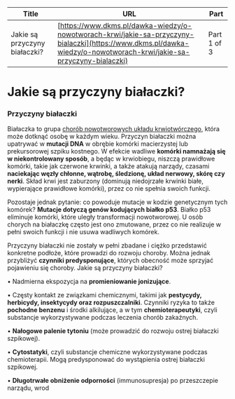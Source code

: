 | **Title**       | **URL**           | **Part**              |
|-----------------|-------------------|-----------------------|
| Jakie są przyczyny białaczki?          | [https://www.dkms.pl/dawka-wiedzy/o-nowotworach-krwi/jakie-sa-przyczyny-bialaczki](https://www.dkms.pl/dawka-wiedzy/o-nowotworach-krwi/jakie-sa-przyczyny-bialaczki)    | Part 1 of 3          |

# Jakie są przyczyny białaczki? 

### Przyczyny białaczki


Białaczka to grupa [chorób nowotworowych układu krwiotwórczego](https://www.dkms.pl/dawka-wiedzy/o-nowotworach-krwi), która może dotknąć osobę w każdym wieku. Przyczyn białaczki można upatrywać w **mutacji DNA** w obrębie komórki macierzystej lub prekursorowej szpiku kostnego. W efekcie wadliwe **komórki namnażają się w niekontrolowany sposób**, a będąc w krwiobiegu, niszczą prawidłowe komórki, takie jak czerwone krwinki, a także atakują narządy, czasami **naciekając węzły chłonne, wątrobę, śledzionę, układ nerwowy, skórę czy nerki**. Skład krwi jest zaburzony (dominują niedojrzałe krwinki białe, wypierające prawidłowe komórki), przez co nie spełnia swoich funkcji. 


Pozostaje jednak pytanie: co powoduje mutacje w kodzie genetycznym tych komórek? **Mutacje dotyczą genów kodujących białko p53**. Białko p53 eliminuje komórki, które uległy transformacji nowotworowej. U osób chorych na białaczkę często jest ono zmutowane, przez co nie realizuje w pełni swoich funkcji i nie usuwa wadliwych komórek. 


Przyczyny białaczki nie zostały w pełni zbadane i ciężko przedstawić konkretne podłoże, które prowadzi do rozwoju choroby. Można jednak przybliżyć **czynniki predysponujące**, których obecność może sprzyjać pojawieniu się choroby. Jakie są przyczyny białaczki?


• Nadmierna ekspozycja na **promieniowanie jonizujące**.


• Częsty kontakt ze związkami chemicznymi, takimi jak **pestycydy, herbicydy, insektycydy oraz rozpuszczalniki**. Czynniki ryzyka to także **pochodne benzenu** i środki alkilujące, a w tym **chemioterapeutyki**, czyli substancje wykorzystywane podczas leczenia chorób zakaźnych. 


• **Nałogowe palenie tytoniu** (może prowadzić do rozwoju ostrej białaczki szpikowej).


• **Cytostatyki**, czyli substancje chemiczne wykorzystywane podczas chemioterapii. Mogą predysponować do wystąpienia ostrej białaczki szpikowej. 


• **Długotrwałe obniżenie odporności** (immunosupresja) po przeszczepie narządu, wrod